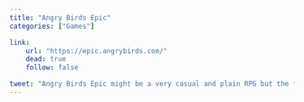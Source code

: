 ```yaml
---
title: "Angry Birds Epic"
categories: ["Games"]

link:
    url: "https://epic.angrybirds.com/"
    dead: true
    follow: false

tweet: "Angry Birds Epic might be a very casual and plain RPG but the fact remains that it is an appreciable game."
---
```

